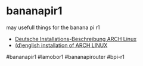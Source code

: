 # bananapir1
may usefull things for the banana pi r1
- [Deutsche Installations-Beschreibung ARCH Linux](installation_german.md)
- [(d)english installation of ARCH LINUX](installation_english.md)

\#bananapir1
\#lamobor1
\#bananapirouter
\#bpi-r1
